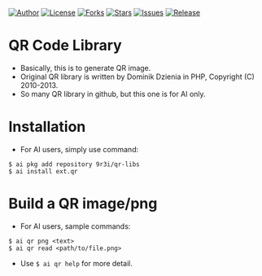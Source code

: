 
[![Author](https://img.shields.io/badge/author-9r3i-lightgrey.svg)](https://github.com/9r3i)
[![License](https://img.shields.io/github/license/9r3i/qr-libs.svg)](https://github.com/9r3i/qr-libs/blob/master/license.txt)
[![Forks](https://img.shields.io/github/forks/9r3i/qr-libs.svg)](https://github.com/9r3i/qr-libs/network)
[![Stars](https://img.shields.io/github/stars/9r3i/qr-libs.svg)](https://github.com/9r3i/qr-libs/stargazers)
[![Issues](https://img.shields.io/github/issues/9r3i/qr-libs.svg)](https://github.com/9r3i/qr-libs/issues)
[![Release](https://img.shields.io/github/release/9r3i/qr-libs.svg)](https://github.com/9r3i/qr-libs/releases)


# QR Code Library
- Basically, this is to generate QR image.
- Original QR library is written by Dominik Dzienia in PHP, Copyright (C) 2010-2013.
- So many QR library in github, but this one is for AI only.


# Installation
- For AI users, simply use command:

```
$ ai pkg add repository 9r3i/qr-libs
$ ai install ext.qr
```


# Build a QR image/png
- For AI users, sample commands:

```
$ ai qr png <text>
$ ai qr read <path/to/file.png>
```

- Use ```$ ai qr help``` for more detail.


